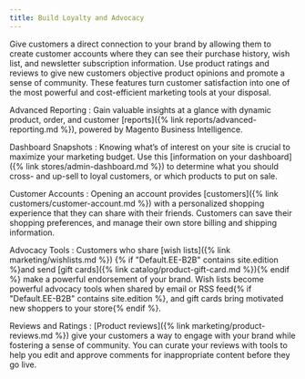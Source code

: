 ```yaml
---
title: Build Loyalty and Advocacy
---
```


Give customers a direct connection to your brand by allowing them to create customer accounts where they can see their purchase history, wish list, and newsletter subscription information. Use product ratings and reviews to give new customers objective product opinions and promote a sense of community. These features turn customer satisfaction into one of the most powerful and cost-efficient marketing tools at your disposal.

Advanced Reporting
:  Gain valuable insights at a glance with dynamic product, order, and customer [reports]({% link reports/advanced-reporting.md %}), powered by Magento Business Intelligence.

Dashboard Snapshots
:  Knowing what’s of interest on your site is crucial to maximize your marketing budget. Use this [information on your dashboard]({% link stores/admin-dashboard.md %}) to determine what you should cross- and up-sell to loyal customers, or which products to put on sale.

Customer Accounts
:  Opening an account provides [customers]({% link customers/customer-account.md %}) with a personalized shopping experience that they can share with their friends. Customers can save their shopping preferences, and manage their own store billing and shipping information.

Advocacy Tools
:  Customers who share [wish lists]({% link marketing/wishlists.md %}) {% if "Default.EE-B2B" contains site.edition %}and send [gift cards]({% link catalog/product-gift-card.md %}){% endif %} make a powerful endorsement of your brand. Wish lists become powerful advocacy tools when shared by email or RSS feed{% if "Default.EE-B2B" contains site.edition %}, and gift cards bring motivated new shoppers to your store{% endif %}.

Reviews and Ratings
:  [Product reviews]({% link marketing/product-reviews.md %}) give your customers a way to engage with your brand while fostering a sense of community. You can curate your reviews with tools to help you edit and approve comments for inappropriate content before they go live.
